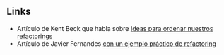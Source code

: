Links
-----

-   Artículo de Kent Beck que habla sobre [Ideas para ordenar nuestros refactorings](http://www.threeriversinstitute.org/blog/?p=594)
-   Artículo de Javier Fernandes [con un ejemplo práctico de refactoring](http://guardianentreelcenteno.blogspot.com/2011/09/refactorizando-i-mala-decison-de.html)


